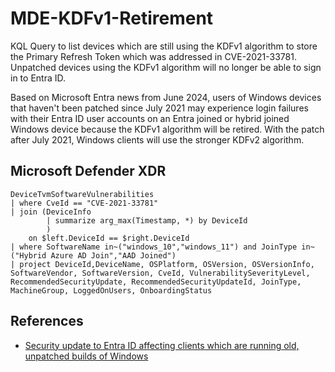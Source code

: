 # MDE-KDFv1-Retirement

KQL Query to list devices which are still using the KDFv1 algorithm to store the Primary Refresh Token which was addressed in CVE-2021-33781. Unpatched devices using the KDFv1 algorithm will no longer be able to sign in to Entra ID. 

Based on Microsoft Entra news from June 2024, users of Windows devices that haven't been patched since July 2021 may experience login failures with their Entra ID user accounts on an Entra joined or hybrid joined Windows device because the KDFv1 algorithm will be retired. With the patch after July 2021, Windows clients will use the stronger KDFv2 algorithm.

## Microsoft Defender XDR

```kql
DeviceTvmSoftwareVulnerabilities 
| where CveId == "CVE-2021-33781"
| join (DeviceInfo
        | summarize arg_max(Timestamp, *) by DeviceId
        )
    on $left.DeviceId == $right.DeviceId
| where SoftwareName in~("windows_10","windows_11") and JoinType in~("Hybrid Azure AD Join","AAD Joined")
| project DeviceId,DeviceName, OSPlatform, OSVersion, OSVersionInfo, SoftwareVendor, SoftwareVersion, CveId, VulnerabilitySeverityLevel, RecommendedSecurityUpdate, RecommendedSecurityUpdateId, JoinType, MachineGroup, LoggedOnUsers, OnboardingStatus
```
## References
- [Security update to Entra ID affecting clients which are running old, unpatched builds of Windows](https://techcommunity.microsoft.com/t5/microsoft-entra-blog/what-s-new-in-microsoft-entra-june-2024/ba-p/3796387)
